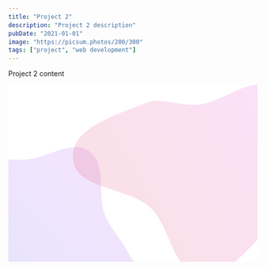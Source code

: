 ```yaml
---
title: "Project 2"
description: "Project 2 description"
pubDate: "2021-01-01"
image: "https://picsum.photos/200/300"
tags: ["project", "web development"]
---
```


Project 2 content

![Project 2 image](/src/assets/background.svg)
